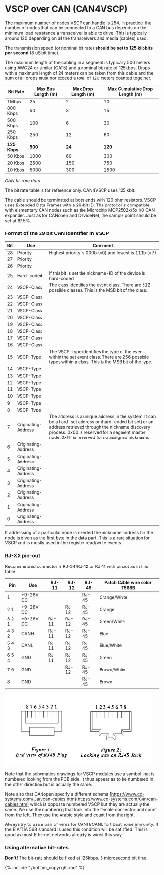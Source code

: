# VSCP over CAN (CAN4VSCP)

The maximum number of nodes VSCP can handle is 254. In practice, the number of nodes that can be connected to a CAN bus depends on the minimum load resistance a transceiver is able to drive. This is typically around 120 depending on all the transceivers and media (cables) used.

The transmission speed (or nominal bit rate) **should be set to 125 kilobits per second** (8 uS bit time). 

The maximum length of the cabling in a segment is typically 500 meters using AWG24 or similar (CAT5) and a nominal bit rate of 125kbps. Drops with a maximum length of 24 meters can be taken from this cable and the sum of all drops must not exceed a total of 120 meters counted together. 

 | Bit Rate     | Max Bus Length (m) | Max Drop Length (m) | Max Cumulative Drop Length (m) | 
 | --------     | ------------------ | ------------------- | ------------------------------ | 
 | 1Mbps        | 25                 | 2                   | 10                             | 
 | 800 Kbps     | 50                 | 3                   | 15                             | 
 | 500 Kbps     | 100                | 6                   | 30                             | 
 | 250 Kbps     | 250                | 12                  | 60                             | 
 | **125 Kbps** | **500**            | **24**              | **120**                        | 
 | 50 Kbps      | 1000               | 60                  | 300                            | 
 | 20 Kbps      | 2500               | 150                 | 750                            | 
 | 10 Kbps      | 5000               | 300                 | 1500                           | 

*CAN bit rate data*

The bit rate table is for reference only. CAN4VSCP uses 125 kbit.

The cable should be terminated at both ends with 120 ohm resistors. VSCP uses Extended Data Frames with a 29-bit ID. The protocol is compatible with elementary CAN nodes such as the Microchip MCP2502x/5x I/O CAN expander. Just as for CANopen and DeviceNet, the sample point should be set at 87.5%. 

### Format of the 29 bit CAN identifier in VSCP

 | Bit | Use                 | Comment                                                                                                                                                                                                                                                    | 
 | --- | ---                 | -------                                                                                                                                                                                                                                                    | 
 | 28  | Priority            | Highest priority is 000b (=0) and lowest is 111b (=7)                                                                                                                                                                                                      | 
 | 27  | Priority            |                                                                                                                                                                                                                                                            | 
 | 26  | Priority            |                                                                                                                                                                                                                                                            | 
 | 25  | Hard-coded          | If this bit is set the nickname-ID of the device is hard-coded                                                                                                                                                                                             | 
 | 24  | VSCP-Class          | The class identifies the event class. There are 512 possible classes. This is the MSB bit of the class.                                                                                                                                                    | 
 | 23  | VSCP-Class          |                                                                                                                                                                                                                                                            | 
 | 22  | VSCP-Class          |                                                                                                                                                                                                                                                            | 
 | 21  | VSCP-Class          |                                                                                                                                                                                                                                                            | 
 | 20  | VSCP-Class          |                                                                                                                                                                                                                                                            | 
 | 19  | VSCP-Class          |                                                                                                                                                                                                                                                            | 
 | 18  | VSCP-Class          |                                                                                                                                                                                                                                                            | 
 | 17  | VSCP-Class          |                                                                                                                                                                                                                                                            | 
 | 16  | VSCP-Class          |                                                                                                                                                                                                                                                            | 
 | 15  | VSCP-Type           | The VSCP-type identifies the type of the event within the set event class. There are 256 possible types within a class. This is the MSB bit of the type.                                                                                                   | 
 | 14  | VSCP-Type           |                                                                                                                                                                                                                                                            | 
 | 13  | VSCP-Type           |                                                                                                                                                                                                                                                            | 
 | 12  | VSCP-Type           |                                                                                                                                                                                                                                                            | 
 | 11  | VSCP-Type           |                                                                                                                                                                                                                                                            | 
 | 10  | VSCP-Type           |                                                                                                                                                                                                                                                            | 
 | 9   | VSCP-Type           |                                                                                                                                                                                                                                                            | 
 | 8   | VSCP-Type           |                                                                                                                                                                                                                                                            | 
 | 7   | Originating-Address | The address is a unique address in the system. It can be a hard-set address or (hard-coded bit set) or an address retrieved through the nickname discovery process. 0x00 is reserved for a segment master node. 0xFF is reserved for no assigned nickname. | 
 | 6   | Originating-Address |                                                                                                                                                                                                                                                            | 
 | 5   | Originating-Address |                                                                                                                                                                                                                                                            | 
 | 4   | Originating-Address |                                                                                                                                                                                                                                                            | 
 | 3   | Originating-Address |                                                                                                                                                                                                                                                            | 
 | 2   | Originating-Address |                                                                                                                                                                                                                                                            | 
 | 1   | Originating-Address |                                                                                                                                                                                                                                                            | 
 | 0   | Originating-Address |                                                                                                                                                                                                                                                            | 

If addressing of a particular node is needed the nickname address for the node is given as the first byte in the data part. This is a rare situation for VSCP and is mostly used in the register read/write events. 

### RJ-XX pin-out

Recommended connector is RJ-34/RJ-12 or RJ-11 with pinout as in this table.

 | Pin   | Use       | RJ-11 | RJ-12 | RJ-45 | Patch Cable wire color T568B | 
 | ---   | ---       | ----- | ----- | ----- | ---------------------------- | 
 | 1     | +9-28V DC |       |       | RJ-45 | Orange/White                 | 
 | 2 1   | +9-28V DC |       | RJ-12 | RJ-45 | Orange                       | 
 | 3 2 1 | +9-28V DC | RJ-11 | RJ-12 | RJ-45 | Green/White                  | 
 | 4 3 2 | CANH      | RJ-11 | RJ-12 | RJ-45 | Blue                         | 
 | 5 4 3 | CANL      | RJ-11 | RJ-12 | RJ-45 | Blue/White                   | 
 | 6 5 4 | GND       | RJ-11 | RJ-12 | RJ-45 | Green                        | 
 | 7 6   | GND       |       | RJ-12 | RJ-45 | Brown/White                  | 
 | 8     | GND       |       |       | RJ-45 | Brown                        | 


![RJ-45](./images/0_home_akhe_vscp_spec_images_rj45.jpg)


Note that the schematics drawings for VSCP modules use a symbol that is numbered looking from the PCB side. It thus appear as to be numbered in the other direction but is actually the same.

Note also that CANopen specify a different schema [https://www.cd-systems.com/Can/can-cables.htm](https://www.cd-systems.com/Can/can-cables.htm) which is opposite numbered VSCP but they are actually the same. We use the numbering that look into the female connector and count from the left. They use the Arabic style and count from the right.

Always try to use a pair of wires for CANH/CANL fort best noise immunity. If the EIA/TIA 56B standard is used this condition will be satisfied. This is good as most Ethernet networks already is wired this way. 

### Using alternative bit-rates

**Don't!** The bit-rate should be fixed at 125kbps. 8 microsecond bit time.



{% include "./bottom_copyright.md" %}

